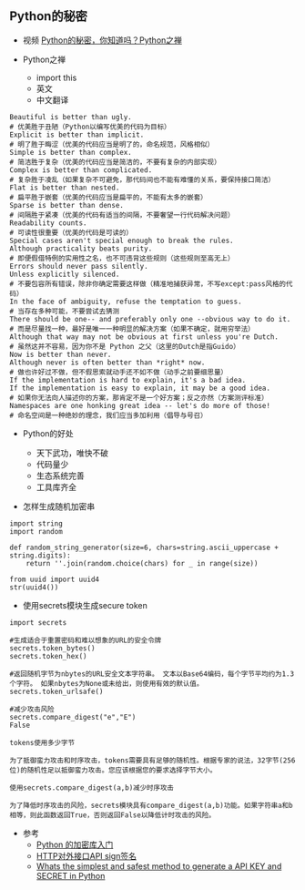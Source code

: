 ## Python的秘密

- 视频 [Python的秘密，你知道吗？Python之禅](https://www.bilibili.com/video/av89586065/)

- Python之禅 
    - import this
    - 英文
    - 中文翻译
```
Beautiful is better than ugly.
# 优美胜于丑陋（Python以编写优美的代码为目标）
Explicit is better than implicit.
# 明了胜于晦涩（优美的代码应当是明了的，命名规范，风格相似） 
Simple is better than complex.
# 简洁胜于复杂（优美的代码应当是简洁的，不要有复杂的内部实现） 
Complex is better than complicated.
# 复杂胜于凌乱（如果复杂不可避免，那代码间也不能有难懂的关系，要保持接口简洁）
Flat is better than nested.
# 扁平胜于嵌套（优美的代码应当是扁平的，不能有太多的嵌套） 
Sparse is better than dense.
# 间隔胜于紧凑（优美的代码有适当的间隔，不要奢望一行代码解决问题） 
Readability counts.
# 可读性很重要（优美的代码是可读的） 
Special cases aren't special enough to break the rules.
Although practicality beats purity.
# 即便假借特例的实用性之名，也不可违背这些规则（这些规则至高无上） 
Errors should never pass silently.
Unless explicitly silenced.
# 不要包容所有错误，除非你确定需要这样做（精准地捕获异常，不写except:pass风格的代码） 
In the face of ambiguity, refuse the temptation to guess.
# 当存在多种可能，不要尝试去猜测 
There should be one-- and preferably only one --obvious way to do it.
# 而是尽量找一种，最好是唯一一种明显的解决方案（如果不确定，就用穷举法） 
Although that way may not be obvious at first unless you're Dutch.
# 虽然这并不容易，因为你不是 Python 之父（这里的Dutch是指Guido）
Now is better than never.
Although never is often better than *right* now.
# 做也许好过不做，但不假思索就动手还不如不做（动手之前要细思量）
If the implementation is hard to explain, it's a bad idea.
If the implementation is easy to explain, it may be a good idea.
# 如果你无法向人描述你的方案，那肯定不是一个好方案；反之亦然（方案测评标准） 
Namespaces are one honking great idea -- let's do more of those!
# 命名空间是一种绝妙的理念，我们应当多加利用（倡导与号召）
```


- Python的好处
     - 天下武功，唯快不破
     - 代码量少
     - 生态系统完善
     - 工具库齐全


- 怎样生成随机加密串

```
import string
import random

def random_string_generator(size=6, chars=string.ascii_uppercase + string.digits):
    return ''.join(random.choice(chars) for _ in range(size))
```

```
from uuid import uuid4
str(uuid4())
```

- 使用secrets模块生成secure token
```
import secrets

#生成适合于重置密码和难以想象的URL的安全令牌
secrets.token_bytes()
secrets.token_hex()

#返回随机字节为nbytes的URL安全文本字符串。 文本以Base64编码，每个字节平均约为1.3个字符。 如果nbytes为None或未给出，则使用有效的默认值。
secrets.token_urlsafe()

#减少攻击风险
secrets.compare_digest("e","E")
False

tokens使用多少字节

为了抵御蛮力攻击和时序攻击，tokens需要具有足够的随机性。根据专家的说法，32字节(256位)的随机性足以抵御蛮力攻击。您应该根据您的要求选择字节大小。

使用secrets.compare_digest(a,b)减少时序攻击

为了降低时序攻击的风险，secrets模块具有compare_digest(a,b)功能。如果字符串a和b相等，则此函数返回True，否则返回False以降低计时攻击的风险。

```

- 参考
    - [Python 的加密库入门](https://zhuanlan.zhihu.com/p/65168597)
    - [HTTP对外接口API sign签名](https://www.cnblogs.com/yoyoketang/p/11742187.html)
    - [Whats the simplest and safest method to generate a API KEY and SECRET in Python](https://stackoverflow.com/questions/34897740/whats-the-simplest-and-safest-method-to-generate-a-api-key-and-secret-in-python/48426397#48426397)